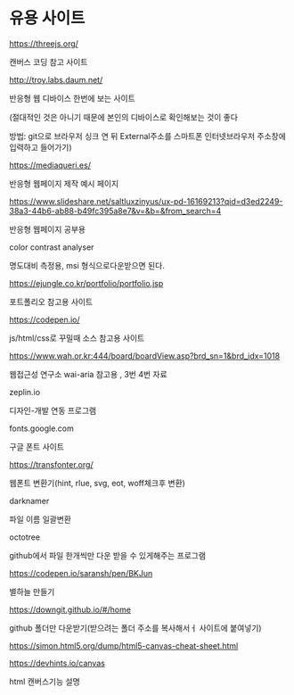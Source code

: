 # 유용 사이트

https://threejs.org/

캔버스 코딩 참고 사이트

http://troy.labs.daum.net/

반응형 웹 디바이스 한번에 보는 사이트

(절대적인 것은 아니기 때문에 본인의 디바이스로 확인해보는 것이 좋다

방법: git으로 브라우저 싱크 연 뒤 External주소를 스마트폰 인터넷브라우저 주소창에 입력하고 들어가기)

https://mediaqueri.es/

반응형 웹페이지 제작 예시 페이지

https://www.slideshare.net/saltluxzinyus/ux-pd-16169213?qid=d3ed2249-38a3-44b6-ab88-b49fc395a8e7&v=&b=&from_search=4

반응형 웹페이지 공부용



color contrast analyser

명도대비 측정용, msi 형식으로다운받으면 된다.



https://ejungle.co.kr/portfolio/portfolio.jsp

포트폴리오 참고용 사이트



https://codepen.io/

js/html/css로 꾸밀때 소스 참고용 사이트





https://www.wah.or.kr:444/board/boardView.asp?brd_sn=1&brd_idx=1018

웹접근성 연구소 wai-aria 참고용 , 3번 4번 자료



zeplin.io

디자인-개발 연동 프로그램



fonts.google.com

구글 폰트 사이트



https://transfonter.org/

웹폰트 변환기(hint, rlue, svg, eot, woff체크후 변환)



darknamer

파일 이름 일괄변환



octotree

github에서 파일 한개씩만 다운 받을 수 있게해주는 프로그램



https://codepen.io/saransh/pen/BKJun

별하늘 만들기



https://downgit.github.io/#/home

github 폴더만 다운받기(받으려는 폴더 주소를 복사해서ㅓ 사이트에 붙여넣기)



https://simon.html5.org/dump/html5-canvas-cheat-sheet.html

https://devhints.io/canvas

html 캔버스기능 설명


